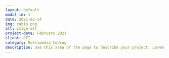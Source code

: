 ```yaml
---
layout: default
modal-id: 1
date: 2021-02-14
img: cabin.png
alt: image-alt
project-date: February 2021
client: DEI
category: Multimedia Coding
description: Use this area of the page to describe your project. Lorem ipsum dolor sit amet, consectetur adipisicing elit. Mollitia neque assumenda ipsam nihil, molestias magnam, recusandae quos quis inventore quisquam velit asperiores, vitae? Reprehenderit soluta, eos quod consequuntur itaque. Nam.
---
```

